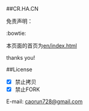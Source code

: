 ##CR.HA.CN

免责声明：

 :bowtie:

本页面的首页为[en/index.html](./en)


thanks you!

##License

- [x] 禁止拷贝
- [x] 禁止FORK

E-mail:  <a href="mailto:caorun728@gmail.com" target="_blank">caorun728@gmail.com</a>

